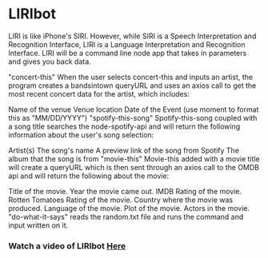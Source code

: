 # LIRIbot

LIRI is like iPhone's SIRI. However, while SIRI is a Speech Interpretation and Recognition Interface, LIRI is a Language Interpretation and Recognition Interface. LIRI will be a command line node app that takes in parameters and gives you back data.


"concert-this"
When the user selects concert-this and inputs an artist, the program creates a bandsintown queryURL and uses an axios call to get the most recent concert data for the artist, which includes:

Name of the venue
Venue location
Date of the Event (use moment to format this as "MM/DD/YYYY")
"spotify-this-song"
Spotify-this-song coupled with a song title searches the node-spotify-api and will return the following information about the user's song selection:

Artist(s)
The song's name
A preview link of the song from Spotify
The album that the song is from
"movie-this"
Movie-this added with a movie title will create a queryURL which is then sent through an axios call to the OMDB api and will return the following about the movie:

Title of the movie.
Year the movie came out.
IMDB Rating of the movie.
Rotten Tomatoes Rating of the movie.
Country where the movie was produced.
Language of the movie.
Plot of the movie.
Actors in the movie.
"do-what-it-says"
reads the random.txt file and runs the command and input written on it.


### Watch a video of LIRIbot [Here](https://drive.google.com/file/d/1rmp22fc8oKUd0kdHVsdTAovSQPxsU0lP/view?usp=sharing)